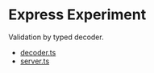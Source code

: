 # Express Experiment

Validation by typed decoder.

- [decoder.ts](./src/decoder.ts)
- [server.ts](./src/server.ts)
